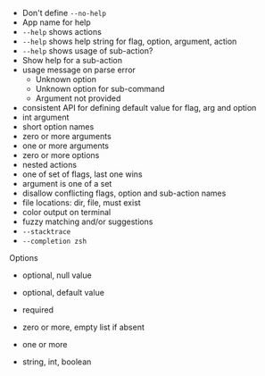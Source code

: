 - Don't define `--no-help`
- App name for help
- `--help` shows actions
- `--help` shows help string for flag, option, argument, action 
- `--help` shows usage of sub-action? 
- Show help for a sub-action
- usage message on parse error
  - Unknown option
  - Unknown option for sub-command
  - Argument not provided
- consistent API for defining default value for flag, arg and option 
- int argument
- short option names
- zero or more arguments
- one or more arguments
- zero or more options
- nested actions
- one of set of flags, last one wins
- argument is one of a set
- disallow conflicting flags, option and sub-action names
- file locations: dir, file, must exist
- color output on terminal
- fuzzy matching and/or suggestions
- `--stacktrace`
- `--completion zsh`


Options

- optional, null value
- optional, default value
- required
- zero or more, empty list if absent
- one or more

- string, int, boolean
